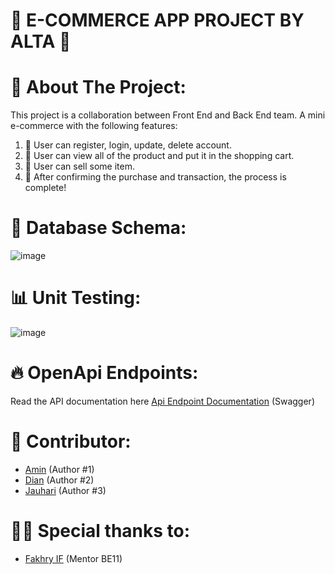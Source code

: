 # 📱 E-COMMERCE APP PROJECT BY ALTA 📱

# 🎀 About The Project: 

This project is a collaboration between Front End and Back End team.
A mini e-commerce with the following features:
 1. 📌 User can register, login, update, delete account.
 2. 📌 User can view all of the product and put it in the shopping cart.
 3. 📌 User can sell some item.
 4. 📌 After confirming the purchase and transaction, the process is complete!

 # 🔐 Database Schema:

![image](https://user-images.githubusercontent.com/105625847/190423684-8076ceb7-dde3-4926-9af8-7e0a12f4db74.png)

# 📊 Unit Testing:

![image](https://user-images.githubusercontent.com/31031665/190514814-af6a0928-ba55-4e5c-925d-d7d2fe96e5e8.png)

# 🔥 OpenApi Endpoints:

Read the API documentation here [Api Endpoint Documentation](https://app.swaggerhub.com/apis-docs/DianNurdiana-alt/E-Commerce/1.0.0#/) (Swagger)

# 👑 Contributor:
- [Amin](https://github.com/Aminrais-dev) (Author #1)
- [Dian](https://github.com/DianNurdiana-alt) (Author #2)
- [Jauhari](https://github.com/muhdjau) (Author #3)

# 🙏🏻 Special thanks to:
- [Fakhry IF](https://github.com/iffakhry) (Mentor BE11)


